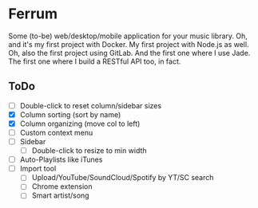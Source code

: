 # Ferrum
Some (to-be) web/desktop/mobile application for your music library. Oh, and it's my first project with Docker. My first project with Node.js as well. Oh, also the first project using GitLab. And the first one where I use Jade. The first one where I build a RESTful API too, in fact.

## ToDo
- [ ] Double-click to reset column/sidebar sizes
- [x] Column sorting (sort by name)
- [x] Column organizing (move col to left)
- [ ] Custom context menu
- [ ] Sidebar
    - [ ] Double-click to resize to min width
- [ ] Auto-Playlists like iTunes
- [ ] Import tool
    - [ ] Upload/YouTube/SoundCloud/Spotify by YT/SC search
    - [ ] Chrome extension
    - [ ] Smart artist/song
